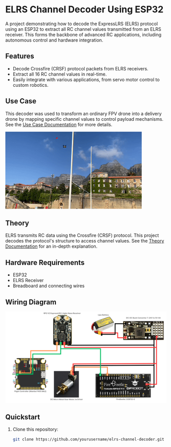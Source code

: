 # ELRS Channel Decoder Using ESP32

A project demonstrating how to decode the ExpressLRS (ELRS) protocol using an ESP32 to extract all RC channel values transmitted from an ELRS receiver. This forms the backbone of advanced RC applications, including autonomous control and hardware integration.

## Features
- Decode Crossfire (CRSF) protocol packets from ELRS receivers.
- Extract all 16 RC channel values in real-time.
- Easily integrate with various applications, from servo motor control to custom robotics.

## Use Case
This decoder was used to transform an ordinary FPV drone into a delivery drone by mapping specific channel values to control payload mechanisms. See the [Use Case Documentation](docs/use_case.md) for more details.

![FPV Drone Video](assets/demo_video.gif)

## Theory
ELRS transmits RC data using the Crossfire (CRSF) protocol. This project decodes the protocol's structure to access channel values. See the [Theory Documentation](docs/theory.md) for an in-depth explanation.

## Hardware Requirements
- ESP32
- ELRS Receiver
- Breadboard and connecting wires

## Wiring Diagram
![Wiring Diagram](assets/wiring_diagram.png)

## Quickstart
1. Clone this repository:
   ```bash
   git clone https://github.com/yourusername/elrs-channel-decoder.git
